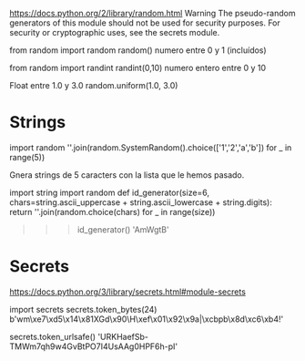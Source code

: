 https://docs.python.org/2/library/random.html
Warning The pseudo-random generators of this module should not be used for security purposes. For security or cryptographic uses, see the secrets module.


from random import random
random()
  numero entre 0 y 1 (incluídos)

from random import randint
randint(0,10)
  numero entero entre 0 y 10

Float entre 1.0 y 3.0
random.uniform(1.0, 3.0)



# Strings
import random
''.join(random.SystemRandom().choice(['1','2','a','b']) for _ in range(5))

Gnera strings de 5 caracters con la lista que le hemos pasado.



import string
import random
def id_generator(size=6, chars=string.ascii_uppercase + string.ascii_lowercase + string.digits):
   return ''.join(random.choice(chars) for _ in range(size))

>>> id_generator()
'AmWgtB'


# Secrets
https://docs.python.org/3/library/secrets.html#module-secrets

import secrets
secrets.token_bytes(24)
b'wm\xe7\xd5\x14\x81XGd\x90\\H\xef\x01\x92\x9a|\xcbpb\x8d\xc6\xb4!'

secrets.token_urlsafe()
'URKHaefSb-TMWm7qh9w4GvBtPO7I4UsAAg0HPF6h-pI'
